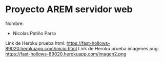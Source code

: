 Proyecto AREM servidor web
======
Nombre: 

* Nicolas Patiño Parra

Link de Heroku prueba html: https://fast-hollows-89020.herokuapp.com/inicio.html
Link de Heroku prueba imagenes png: https://fast-hollows-89020.herokuapp.com/imagen2.png
